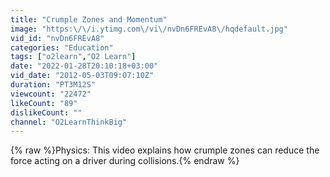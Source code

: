 ```yaml
---
title: "Crumple Zones and Momentum"
image: "https:\/\/i.ytimg.com\/vi\/nvDn6FREvA8\/hqdefault.jpg"
vid_id: "nvDn6FREvA8"
categories: "Education"
tags: ["o2learn","O2 Learn"]
date: "2022-01-28T20:10:18+03:00"
vid_date: "2012-05-03T09:07:10Z"
duration: "PT3M12S"
viewcount: "22472"
likeCount: "89"
dislikeCount: ""
channel: "O2LearnThinkBig"
---
```

{% raw %}Physics: This video explains how crumple zones can reduce the force acting on a driver during collisions.{% endraw %}
